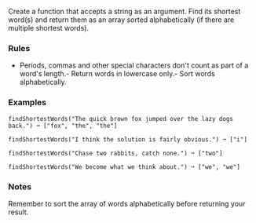 
Create a function that accepts a string as an argument. Find its shortest word(s) and return them as an array sorted alphabetically (if there are multiple shortest words).

### Rules
- Periods, commas and other special characters don't count as part of a word's length.- Return words in lowercase only.- Sort words alphabetically.
### Examples

```
findShortestWords("The quick brown fox jumped over the lazy dogs back.") ➞ ["fox", "the", "the"]

findShortestWords("I think the solution is fairly obvious.") ➞ ["i"]

findShortestWords("Chase two rabbits, catch none.") ➞ ["two"]

findShortestWords("We become what we think about.") ➞ ["we", "we"]
```

### Notes

Remember to sort the array of words  alphabetically before returning your result.
